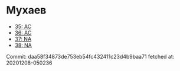 # Мухаев
- [35: AC](35.md)
- [36: AC](36.md)
- [37: NA](37.md)
- [38: NA](38.md)

Commit: daa58f34873de753eb54fc432411c23d4b9baa71
 fetched at: 20201208-050236
